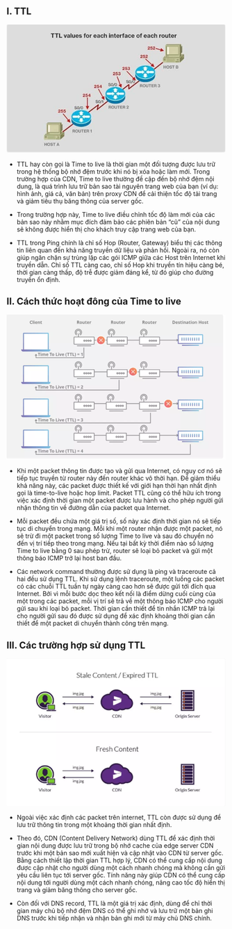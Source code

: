 ## I. TTL 
<img src = "img/time to live 3.png">

-  TTL hay còn gọi là Time to live là thời gian một đối tượng được lưu trữ trong hệ thống bộ nhớ đệm trước khi nó bị xóa hoặc làm mới. Trong trường hợp của CDN, Time to live thường đề cập đến bộ nhớ đệm nội dung, là quá trình lưu trữ bản sao tài nguyên trang web của bạn (ví dụ: hình ảnh, giá cả, văn bản) trên proxy CDN để cải thiện tốc độ tải trang và giảm tiêu thụ băng thông của server gốc.

- Trong trường hợp này, Time to live điều chỉnh tốc độ làm mới của các bản sao này nhằm mục đích đảm bảo các phiên bản “cũ” của nội dung sẽ không được hiển thị cho khách truy cập trang web của bạn.

- TTL trong Ping chính là chỉ số Hop (Router, Gateway) biểu thị các thông tin liên quan đến khả năng truyền dữ liệu và phản hồi. Ngoài ra, nó còn giúp ngăn chặn sự trùng lặp các gói ICMP giữa các Host trên Internet khi truyền dẫn. Chỉ số TTL càng cao, chỉ số Hop khi truyền tín hiệu càng bé, thời gian càng thấp, độ trễ được giảm đáng kể, từ đó giúp cho đường truyền ổn định.

## II. Cách thức hoạt đông của Time to live
<img src="img/time to live 2.png">

- Khi một packet thông tin được tạo và gửi qua Internet, có nguy cơ nó sẽ tiếp tục truyền từ router này đến router khác vô thời hạn. Để giảm thiểu khả năng này, các packet được thiết kế với giới hạn thời hạn nhất định gọi là time-to-live hoặc hop limit. Packet TTL cũng có thể hữu ích trong việc xác định thời gian một packet được lưu hành và cho phép người gửi nhận thông tin về đường dẫn của packet qua Internet.

- Mỗi packet đều chứa một giá trị số, số này xác định thời gian nó sẽ tiếp tục di chuyển trong mạng. Mỗi khi một router nhận được một packet, nó sẽ trừ đi một packet trong số lượng Time to live và sau đó chuyển nó đến vị trí tiếp theo trong mạng. Nếu tại bất kỳ thời điểm nào số lượng Time to live bằng 0 sau phép trừ, router sẽ loại bỏ packet và gửi một thông báo ICMP trở lại host ban đầu.

- Các network command thường được sử dụng là ping và traceroute cả hai đều sử dụng TTL. Khi sử dụng lệnh traceroute, một luồng các packet có các chuỗi TTL tuần tự ngày càng cao hơn sẽ được gửi tới đích qua Internet. Bởi vì mỗi bước dọc theo kết nối là điểm dừng cuối cùng của một trong các packet, mỗi vị trí sẽ trả về một thông báo ICMP cho người gửi sau khi loại bỏ packet. Thời gian cần thiết để tin nhắn ICMP trả lại cho người gửi sau đó được sử dụng để xác định khoảng thời gian cần thiết để một packet di chuyển thành công trên mạng.

## III. Các trường hợp sử dụng TTL 
<img src="img/time to live 1.png">

- Ngoài việc xác định các packet trên internet, TTL còn được sử dụng để lưu trữ thông tin trong một khoảng thời gian nhất định.

- Theo đó, CDN (Content Delivery Network) dùng TTL để xác định thời gian nội dung được lưu trữ trong bộ nhớ cache của edge server CDN trước khi một bản sao mới xuất hiện và cập nhật vào CDN từ server gốc. Bằng cách thiết lập thời gian TTL hợp lý, CDN có thể cung cấp nội dung được cập nhật cho người dùng một cách nhanh chóng mà không cần gửi yêu cầu liên tục tới server gốc. Tính năng này giúp CDN có thể cung cấp nội dung tới người dùng một cách nhanh chóng, nâng cao tốc độ hiển thị trang và giảm băng thông cho server gốc.

- Còn đối với DNS record, TTL là một giá trị xác định, dùng để chỉ thời gian máy chủ bộ nhớ đệm DNS có thể ghi nhớ và lưu trữ một bản ghi DNS trước khi tiếp nhận và nhận bản ghi mới từ máy chủ DNS chính.

